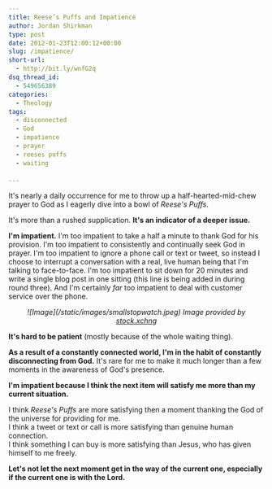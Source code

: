 ```yaml
---
title: Reese’s Puffs and Impatience
author: Jordan Shirkman
type: post
date: 2012-01-23T12:00:12+00:00
slug: /impatience/
short-url:
  - http://bit.ly/wnfG2q
dsq_thread_id:
  - 549656389
categories:
  - Theology
tags:
  - disconnected
  - God
  - impatience
  - prayer
  - reeses puffs
  - waiting

---
```

It's nearly a daily occurrence for me to throw up a half-hearted-mid-chew prayer to God as I eagerly dive into a bowl of _Reese's Puffs_.

It's more than a rushed supplication. **It's an indicator of a deeper issue.**

**I'm impatient.** I'm too impatient to take a half a minute to thank God for his provision. I'm too impatient to consistently and continually seek God in prayer. I'm too impatient to ignore a phone call or text or tweet, so instead I choose to interrupt a conversation with a real, live human being that I'm talking to face-to-face. I'm too impatient to sit down for 20 minutes and write a single blog post in one sitting (this line is being added in during round three). And I'm certainly _far_ too impatient to deal with customer service over the phone.

<address style="text-align: center;">
  ![Image](/static/images/smallstopwatch.jpeg) Image provided by <a href="http://www.sxc.hu/photo/256328">stock.xchng</a>
</address>

**It's hard to be patient** (mostly because of the whole waiting thing).

**As a result of a constantly connected world, I'm in the habit of constantly disconnecting from God.** It's rare for me to make it much longer than a few moments in the awareness of God's presence.

**I'm impatient because I think the next item will satisfy me more than my current situation.**

I think _Reese's Puffs_ are more satisfying then a moment thanking the God of the universe for providing for me.  
I think a tweet or text or call is more satisfying than genuine human connection.  
I think something I can buy is more satisfying than Jesus, who has given himself to me freely.

**Let's not let the next moment get in the way of the current one, especially if the current one is with the Lord.**